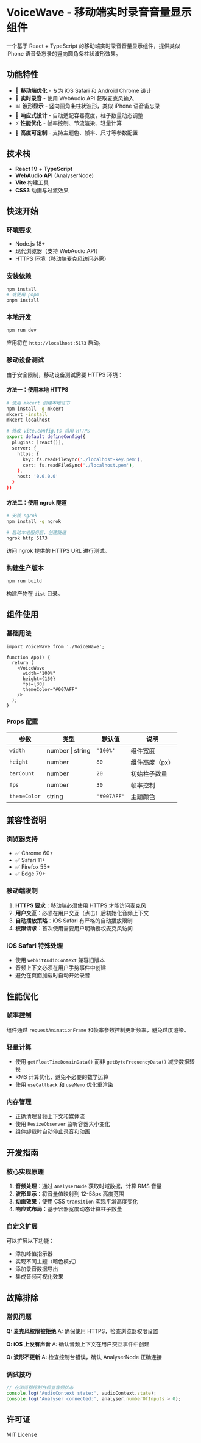 # VoiceWave - 移动端实时录音音量显示组件

一个基于 React + TypeScript 的移动端实时录音音量显示组件，提供类似 iPhone 语音备忘录的竖向圆角条柱状波形效果。

## 功能特性

- 📱 **移动端优化** - 专为 iOS Safari 和 Android Chrome 设计
- 🎤 **实时录音** - 使用 WebAudio API 获取麦克风输入
- 📊 **波形显示** - 竖向圆角条柱状波形，类似 iPhone 语音备忘录
- 🎨 **响应式设计** - 自动适配容器宽度，柱子数量动态调整
- ⚡ **性能优化** - 帧率控制、节流渲染、轻量计算
- 🔧 **高度可定制** - 支持主题色、帧率、尺寸等参数配置

## 技术栈

- **React 19** + **TypeScript**
- **WebAudio API** (AnalyserNode)
- **Vite** 构建工具
- **CSS3** 动画与过渡效果

## 快速开始

### 环境要求

- Node.js 18+
- 现代浏览器（支持 WebAudio API）
- HTTPS 环境（移动端麦克风访问必需）

### 安装依赖

```bash
npm install
# 或使用 pnpm
pnpm install
```

### 本地开发

```bash
npm run dev
```

应用将在 `http://localhost:5173` 启动。

### 移动设备测试

由于安全限制，移动设备测试需要 HTTPS 环境：

#### 方法一：使用本地 HTTPS

```bash
# 使用 mkcert 创建本地证书
npm install -g mkcert
mkcert -install
mkcert localhost

# 修改 vite.config.ts 启用 HTTPS
export default defineConfig({
  plugins: [react()],
  server: {
    https: {
      key: fs.readFileSync('./localhost-key.pem'),
      cert: fs.readFileSync('./localhost.pem'),
    },
    host: '0.0.0.0'
  }
})
```

#### 方法二：使用 ngrok 隧道

```bash
# 安装 ngrok
npm install -g ngrok

# 启动本地服务后，创建隧道
ngrok http 5173
```

访问 ngrok 提供的 HTTPS URL 进行测试。

### 构建生产版本

```bash
npm run build
```

构建产物在 `dist` 目录。

## 组件使用

### 基础用法

```tsx
import VoiceWave from './VoiceWave';

function App() {
  return (
    <VoiceWave
      width="100%"
      height={150}
      fps={30}
      themeColor="#007AFF"
    />
  );
}
```

### Props 配置

| 参数 | 类型 | 默认值 | 说明 |
|------|------|--------|------|
| `width` | number \| string | `'100%'` | 组件宽度 |
| `height` | number | `80` | 组件高度（px） |
| `barCount` | number | `20` | 初始柱子数量 |
| `fps` | number | `30` | 帧率控制 |
| `themeColor` | string | `'#007AFF'` | 主题颜色 |

## 兼容性说明

### 浏览器支持

- ✅ Chrome 60+
- ✅ Safari 11+
- ✅ Firefox 55+
- ✅ Edge 79+

### 移动端限制

1. **HTTPS 要求**：移动端必须使用 HTTPS 才能访问麦克风
2. **用户交互**：必须在用户交互（点击）后初始化音频上下文
3. **自动播放策略**：iOS Safari 有严格的自动播放限制
4. **权限请求**：首次使用需要用户明确授权麦克风访问

### iOS Safari 特殊处理

- 使用 `webkitAudioContext` 兼容旧版本
- 音频上下文必须在用户手势事件中创建
- 避免在页面加载时自动开始录音

## 性能优化

### 帧率控制

组件通过 `requestAnimationFrame` 和帧率参数控制更新频率，避免过度渲染。

### 轻量计算

- 使用 `getFloatTimeDomainData()` 而非 `getByteFrequencyData()` 减少数据转换
- RMS 计算优化，避免不必要的数学运算
- 使用 `useCallback` 和 `useMemo` 优化重渲染

### 内存管理

- 正确清理音频上下文和媒体流
- 使用 `ResizeObserver` 监听容器大小变化
- 组件卸载时自动停止录音和动画

## 开发指南

### 核心实现原理

1. **音频处理**：通过 `AnalyserNode` 获取时域数据，计算 RMS 音量
2. **波形显示**：将音量值映射到 12-58px 高度范围
3. **动画效果**：使用 CSS `transition` 实现平滑高度变化
4. **响应式布局**：基于容器宽度动态计算柱子数量

### 自定义扩展

可以扩展以下功能：

- 添加峰值指示器
- 实现不同主题（暗色模式）
- 添加录音数据导出
- 集成音频可视化效果

## 故障排除

### 常见问题

**Q: 麦克风权限被拒绝**
A: 确保使用 HTTPS，检查浏览器权限设置

**Q: iOS 上没有声音**
A: 确认音频上下文在用户交互事件中创建

**Q: 波形不更新**
A: 检查控制台错误，确认 AnalyserNode 正确连接

### 调试技巧

```javascript
// 在浏览器控制台检查音频状态
console.log('AudioContext state:', audioContext.state);
console.log('Analyser connected:', analyser.numberOfInputs > 0);
```

## 许可证

MIT License